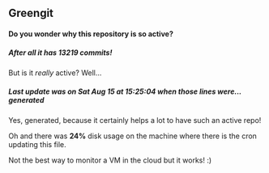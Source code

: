 ## Greengit

#### Do you wonder why this repository is so active?

##### After all it has 13219 commits!

But is it *really* active? Well...

##### Last update was on Sat Aug 15 at 15:25:04 when those lines were... generated

Yes, generated, because it certainly helps a lot to have such an active repo!

Oh and there was **24%** disk usage on the machine
where there is the cron updating this file.

Not the best way to monitor a VM in the cloud but it works! :)

